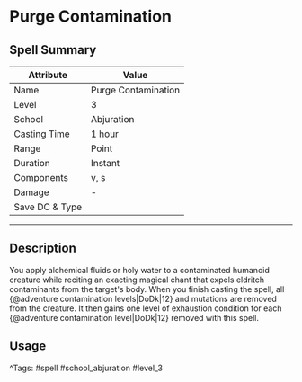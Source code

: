 # Purge Contamination

## Spell Summary

| Attribute        | Value                  |
|------------------|------------------------|
| Name             | Purge Contamination                 |
| Level            | 3                |
| School           | Abjuration          |
| Casting Time     | 1 hour              |
| Range            | Point            |
| Duration         | Instant             |
| Components       | v, s             |
| Damage           | -               |
| Save DC & Type   |              |

---

## Description

You apply alchemical fluids or holy water to a contaminated humanoid creature while reciting an exacting magical chant that expels eldritch contaminants from the target's body. When you finish casting the spell, all {@adventure contamination levels|DoDk|12} and mutations are removed from the creature. It then gains one level of exhaustion condition for each {@adventure contamination level|DoDk|12} removed with this spell.

## Usage


^Tags: #spell #school_abjuration #level_3